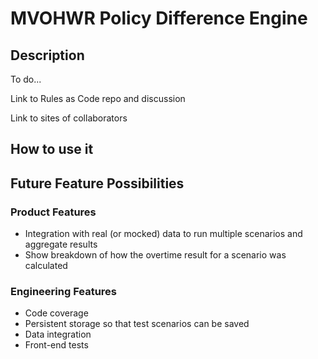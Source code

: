 # MVOHWR Policy Difference Engine

## Description

To do...

Link to Rules as Code repo and discussion

Link to sites of collaborators


## How to use it


## Future Feature Possibilities

### Product Features
- Integration with real (or mocked) data to run multiple scenarios and aggregate results
- Show breakdown of how the overtime result for a scenario was calculated

### Engineering Features
- Code coverage
- Persistent storage so that test scenarios can be saved
- Data integration
- Front-end tests

